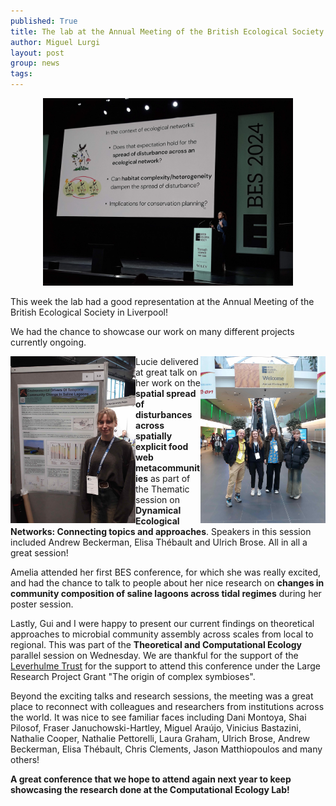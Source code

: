 ```yaml
---
published: True
title: The lab at the Annual Meeting of the British Ecological Society!
author: Miguel Lurgi
layout: post
group: news
tags: 
---
```


<p style="text-align:center;"><img src="/static/img/news/2024_BES-3.jpg" alt="Rice" class="img-fluid" width="400"></p>

This week the lab had a good representation at the Annual Meeting of the British Ecological Society in Liverpool!

We had the chance to showcase our work on many different projects currently ongoing.

<img style="float: right;" src="/static/img/news/2024_BES-1.jpg" alt="Rice" class="img-fluid" width="200">

<img style="float: left;" src="/static/img/news/2024_BES-2.jpg" alt="Houston" class="img-fluid" width="200">

Lucie delivered at great talk on her work on the **spatial spread of disturbances across spatially explicit food web metacommunities** as part of the Thematic session on **Dynamical Ecological Networks: Connecting topics and approaches**. Speakers in this session included Andrew Beckerman, Elisa Thébault and Ulrich Brose. All in all a great session!

Amelia attended her first BES conference, for which she was really excited, and had the chance to talk to people about her nice research on **changes in community composition of saline lagoons across tidal regimes** during her poster session.

Lastly, Gui and I were happy to present our current findings on theoretical approaches to microbial community assembly across scales from local to regional. This was part of the **Theoretical and Computational Ecology** parallel session on Wednesday. We are thankful for the support of the [Leverhulme Trust](https://www.leverhulme.ac.uk/) for the support to attend this conference under the Large Research Project Grant "The origin of complex symbioses".

Beyond the exciting talks and research sessions, the meeting was a great place to reconnect with colleagues and researchers from institutions across the world. It was nice to see familiar faces including Dani Montoya, Shai Pilosof, Fraser Januchowski-Hartley, Miguel Araújo, Vinicius Bastazini, Nathalie Cooper, Nathalie Pettorelli, Laura Graham, Ulrich Brose, Andrew Beckerman, Elisa Thébault, Chris Clements, Jason Matthiopoulos and many others!

**A great conference that we hope to attend again next year to keep showcasing the research done at the Computational Ecology Lab!** 
